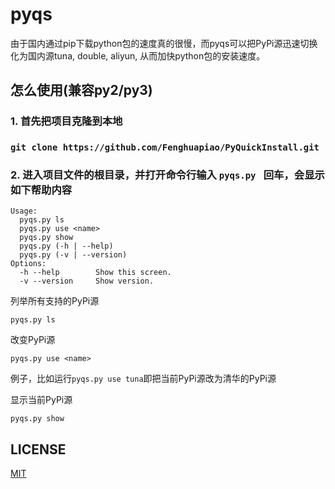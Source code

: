 # pyqs

由于国内通过pip下载python包的速度真的很慢，而pyqs可以把PyPi源迅速切换化为国内源tuna, double, aliyun, 从而加快python包的安装速度。

## 怎么使用(兼容py2/py3)
### 1. 首先把项目克隆到本地

### ```git clone https://github.com/Fenghuapiao/PyQuickInstall.git```

### 2. 进入项目文件的根目录，并打开命令行输入 ```pyqs.py ``` 回车，会显示如下帮助内容
```
Usage:
  pyqs.py ls
  pyqs.py use <name>
  pyqs.py show
  pyqs.py (-h | --help)
  pyqs.py (-v | --version)
Options:
  -h --help        Show this screen.
  -v --version     Show version.
```
列举所有支持的PyPi源
```
pyqs.py ls
```

改变PyPi源
```
pyqs.py use <name>
```
例子，比如运行```pyqs.py use tuna```即把当前PyPi源改为清华的PyPi源

显示当前PyPi源

```
pyqs.py show
```

## LICENSE
[MIT](https://github.com/Fenghuapiao/PyQuickInstall/blob/master/LICENSE)
